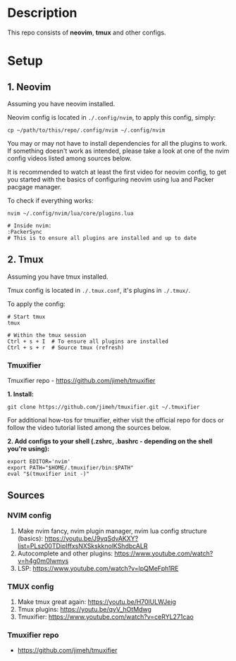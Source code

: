 # Description
This repo consists of **neovim**, **tmux** and other configs.

# Setup
## 1. Neovim
Assuming you have neovim installed.

Neovim config is located in `./.config/nvim`, to apply this config, simply:
```shell
cp ~/path/to/this/repo/.config/nvim ~/.config/nvim
```
You may or may not have to install dependencies for all the plugins to work. If something doesn't work as intended, please take a look at one of the nvim config videos listed among sources below.

It is recommended to watch at least the first video for neovim config, to get you started with the basics of configuring neovim using lua and Packer pacgage manager.

To check if everything works:
```shell
nvim ~/.config/nvim/lua/core/plugins.lua

# Inside nvim:
:PackerSync
# This is to ensure all plugins are installed and up to date
```

## 2. Tmux
Assuming you have tmux installed.

Tmux config is located in `./.tmux.conf`, it's plugins in `./.tmux/`.

To apply the config:
```shell
# Start tmux
tmux

# Within the tmux session
Ctrl + s + I  # To ensure all plugins are installed
Ctrl + s + r  # Source tmux (refresh)
```

### Tmuxifier
Tmuxifier repo - https://github.com/jimeh/tmuxifier

**1. Install:**
```shell
git clone https://github.com/jimeh/tmuxifier.git ~/.tmuxifier
```
For additional how-tos for tmuxifier, either visit the official repo for docs or follow the video tutorial listed among the sources below.

**2. Add configs to your shell (.zshrc, .bashrc - depending on the shell you're using):**
```shell
export EDITOR='nvim'
export PATH="$HOME/.tmuxifier/bin:$PATH"
eval "$(tmuxifier init -)"
```

## Sources
### NVIM config
1. Make nvim fancy, nvim plugin manager, nvim lua config structure (basics): https://youtu.be/J9yqSdvAKXY?list=PLsz00TDipIffxsNXSkskknolKShdbcALR
2. Autocomplete and other plugins: https://www.youtube.com/watch?v=h4g0m0Iwmys
3. LSP: https://www.youtube.com/watch?v=lpQMeFph1RE

### TMUX config
1. Make tmux great again: https://youtu.be/H70lULWJeig 
2. Tmux plugins: https://youtu.be/qyV_hOtMdwg
3. Tmuxifier: https://www.youtube.com/watch?v=ceRYL271cao

### Tmuxifier repo
- https://github.com/jimeh/tmuxifier
